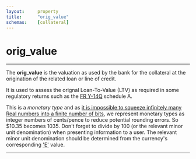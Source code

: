 ```yaml
---
layout:     property
title:      "orig_value"
schemas:    [collateral]
---
```


# orig_value

---

The **orig_value** is the valuation as used by the bank for the collateral at the origination of the related loan or line of credit.

It is used to assess the orignal Loan-To-Value (LTV) as required in some regulatory returns such as the [FR Y-14Q][FRY14Q] schedule A.

This is a *monetary type* and as [it is impossible to squeeze infinitely many Real numbers into a finite number of bits][floats], we represent monetary types as integer numbers of cents/pence to reduce potential rounding errors. So $10.35 becomes 1035.
Don't forget to divide by 100 (or the relevant minor unit denomination) when presenting information to a user. The relevant minor unit denomination should be determined from the currency's corresponding ['E'][E] value.

---

[floats]: https://en.wikipedia.org/wiki/Floating_point#Accuracy_problems
[E]: https://en.wikipedia.org/wiki/ISO_4217#Active_codes
[FRY14Q]:[https://www.federalreserve.gov/apps/reportingforms/Download/DownloadAttachment?guid=83c6e71a-86c2-40b6-a9a5-16e15ca7d2d8]
